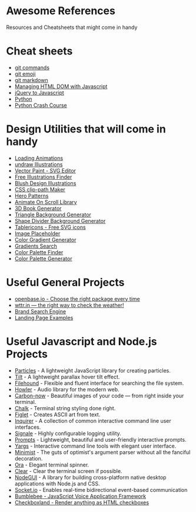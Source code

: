 # Awesome References
Resources and Cheatsheets that might come in handy

# Cheat sheets
* [git commands](https://education.github.com/git-cheat-sheet-education.pdf)
* [git emoji](https://github.com/ikatyang/emoji-cheat-sheet)
* [git markdown](https://guides.github.com/features/mastering-markdown/)
* [Managing HTML DOM with Javascript](https://htmldom.dev/)
* [jQuery to Javascript](https://github.com/Zurkon/jquery-to-javascript-cheatsheet)
* [Python](https://github.com/aneagoie/ztm-python-cheat-sheet)
* [Python Crash Course](https://github.com/ehmatthes/pcc_2e)

# Design Utilities that will come in handy
* [Loading Animations](https://loading.io/)
* [undraw Illustrations](https://undraw.co/)
* [Vector Paint - SVG Editor](https://vectorpaint.yaks.co.nz/)
* [Free Illustrations Finder](https://freeillustrations.xyz/)
* [Blush Design Illustrations](https://blush.design/)
* [CSS clip-path Maker](https://bennettfeely.com/clippy/)
* [Hero Patterns](https://www.heropatterns.com/)
* [Animate On Scroll Library](https://michalsnik.github.io/aos/)
* [3D Book Generator](https://3d-book-css.netlify.app/)
* [Triangle Background Generator](https://trianglify.io/)
* [Shape Divider Background Generator](https://www.shapedivider.app/)
* [Tablericons - Free SVG icons](https://tablericons.com/)
* [Image Placeholder](https://discover.twicpics.com/en/placeholder)
* [Color Gradient Generator](https://mybrandnewlogo.com/color-gradient-generator)
* [Gradients Search](https://www.grabient.com/)
* [Color Palette Finder](https://colors.lol/)
* [Color Palette Generator](https://www.palettelist.com/)

# Useful General Projects
* [openbase.io - Choose the right package every time](https://openbase.io/)
* [wttr.in — the right way to check the weather!](https://github.com/chubin/wttr.in)
* [Brand Search Engine](https://brandfetch.io/)
* [Landing Page Examples](https://saaslandingpage.com/)

# Useful Javascript and Node.js Projects
* [Particles](https://github.com/VincentGarreau/particles.js/) - A lightweight JavaScript library for creating particles.
* [Tilt](https://github.com/gijsroge/tilt.js) - A lightweight parallax hover tilt effect.
* [Filehound](https://github.com/nspragg/filehound/blob/master/README.md) - Flexible and fluent interface for searching the file system.
* [Howler](https://github.com/goldfire/howler.js/) - Audio library for the modern web.
* [Carbon-now](https://github.com/mixn/carbon-now-cli) - Beautiful images of your code — from right inside your terminal.
* [Chalk](https://github.com/chalk/chalk) - Terminal string styling done right.
* [Figlet](https://github.com/patorjk/figlet.js) - Creates ASCII art from text.
* [Inquirer](https://github.com/SBoudrias/Inquirer.js) - A collection of common interactive command line user interfaces.
* [Signale](https://github.com/klaussinani/signale) - Highly configurable logging utility.
* [Prompts](https://github.com/terkelg/prompts) - Lightweight, beautiful and user-friendly interactive prompts.
* [Yargs](https://github.com/yargs/yargs) - Interactive command line tools with elegant user interface.
* [Minimist](https://github.com/substack/minimist) - The guts of optimist's argument parser without all the fanciful decoration.
* [Ora](https://github.com/sindresorhus/ora) - Elegant terminal spinner.
* [Clear](https://github.com/bahamas10/node-clear) - Clear the terminal screen if possible.
* [NodeGUI](https://docs.nodegui.org/) - A library for building cross-platform native desktop applications with Node.js and CSS.
* [Socket.io](https://github.com/socketio/socket.io) - Enables real-time bidirectional event-based communication
* [Bumblebee - JavaScript Voice Application Framework](https://github.com/jaxcore/bumblebee)
* [Checkboxland - Render anything as HTML checkboxes](https://www.bryanbraun.com/checkboxland/)

